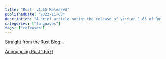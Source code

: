 ```yaml
---
title: "Rust: v1.65 Released"
publishedDate: "2022-11-03"
description: "A brief article noting the release of version 1.65 of Rust"
categories: ["languages"]
tags: ["releases"]
---
```


Straight from the Rust Blog...

[Announcing Rust 1.65.0](https://blog.rust-lang.org/2022/11/03/Rust-1.65.0.html)
